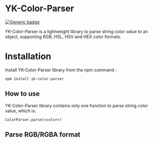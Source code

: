 # YK-Color-Parser
[![Generic badge](https://img.shields.io/badge/version-v1.0.0-green?style=flat-square)](https://www.npmjs.com/package/yk-color-parser)

YK-Color-Parser is a lightweight library to parse string color value to an object, supporting RGB, HSL, HSV and HEX color formats.

# Installation
Install YK-Color-Parser library from the npm command :
```
npm install yk-color-parser
```

## How to use

YK-Color-Parser library contains only one function to parse string color value, which is:
```
ColorParser.parse(<color>)
```

## Parse RGB/RGBA format

